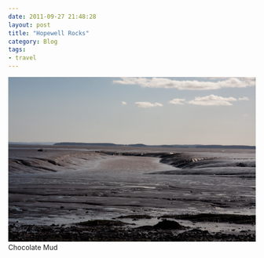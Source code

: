 ```yaml
---
date: 2011-09-27 21:48:28
layout: post
title: "Hopewell Rocks"
category: Blog
tags:
- travel
---
```


<img src="/images/2011/40d_5395.jpg">
Chocolate Mud
